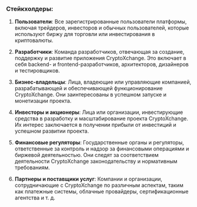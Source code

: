 ### Стейкхолдеры:

1. **Пользователи**: Все зарегистрированные пользователи платформы, включая трейдеров, инвесторов и обычных
   пользователей, которые используют биржу для торговли или инвестирования в криптовалюты.

2. **Разработчики**: Команда разработчиков, отвечающая за создание, поддержку и развитие приложения CryptoXchange. Это
   включает в себя backend- и frontend-разработчиков, архитекторов, дизайнеров и тестировщиков.

3. **Бизнес-владельцы**: Лица, владеющие или управляющие компанией, разрабатывающей и обеспечивающей функционирование
   CryptoXchange. Они заинтересованы в успешном запуске и монетизации проекта.

4. **Инвесторы и акционеры**: Лица или организации, инвестирующие средства в разработку и масштабирование проекта
   CryptoXchange. Их интерес заключается в получении прибыли от инвестиций и успешном развитии проекта.

5. **Финансовые регуляторы**: Государственные органы и регуляторы, ответственные за контроль и надзор за финансовыми
   операциями и биржевой деятельностью. Они следят за соответствием деятельности CryptoXchange законодательству и
   нормативным требованиям.

6. **Партнеры и поставщики услуг**: Компании и организации, сотрудничающие с CryptoXchange по различным аспектам, таким
   как платежные системы, облачные провайдеры, сертификационные агентства и т. д.